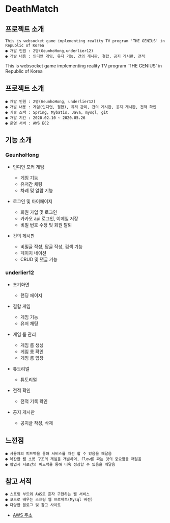 # DeathMatch

## 프로젝트 소개
    This is websocket game implementing reality TV program 'THE GENIUS' in Republic of Korea
    ● 개발 인원 : 2명(GeunhoHong,underlier12)
    ● 개발 내용 : 인디언 게임, 유저 기능, 건의 게시판, 결합, 공지 게시판, 전적
This is websocket game implementing reality TV program 'THE GENIUS' in Republic of Korea

## 프로젝트 소개
    ● 개발 인원 : 2명(GeunhoHong, underlier12)
    ● 개발 내용 : 게임(인디언, 결합), 유저 관리, 건의 게시판, 공지 게시판, 전적 확인
    ● 기술 스택 : Spring, Mybatis, Java, mysql, git
    ● 개발 기간 : 2020.02.10 ~ 2020.05.26
    ● 운영 서버 : AWS EC2
    
## 기능 소개
  ### GeunhoHong
  * 인디언 포커 게임  
    * 게임 기능
    * 유저간 채팅
    * 차례 및 알람 기능
    
  * 로그인 및 마이페이지
    * 회원 가입 및 로그인
    * 카카오 api 로그인, 이메일 저장
    * 비밀 번호 수정 및 회원 탈퇴
    
  * 건의 게시판  
    * 비밀글 작성, 답글 작성, 검색 기능
    * 페이지 네이션
    * CRUD 및 댓글 기능

  ### underlier12
  * 초기화면
    * 랜딩 페이지
    
  * 결합 게임
    * 게임 기능
    * 유저 채팅
    
  * 게임 룸 관리
    * 게임 룸 생성
    * 게임 룸 확인
    * 게임 룸 입장
    
  * 튜토리얼
    * 튜토리얼 
    
  * 전적 확인
    * 전적 기록 확인
    
  * 공지 게시판
    * 공지글 작성, 삭제
    
## 느낀점
    ● 사용자의 피드백을 통해 서비스를 개선 할 수 있음을 깨달음
    ● 복잡한 웹 소켓 구조의 게임을 개발하며, Flow를 짜는 것의 중요함을 깨달음
    ● 협업시 서로간의 피드백을 통해 더욱 성장할 수 있음을 깨달음
    
## 참고 서적
    ● 스프링 부트와 AWS로 혼자 구현하는 웹 서비스
    ● 코드로 배우는 스프링 웹 프로젝트(Mysql 버전)
    ● 다양한 블로그 및 참고 사이트

* [AWS 주소](http://3.34.147.171:8003/)
